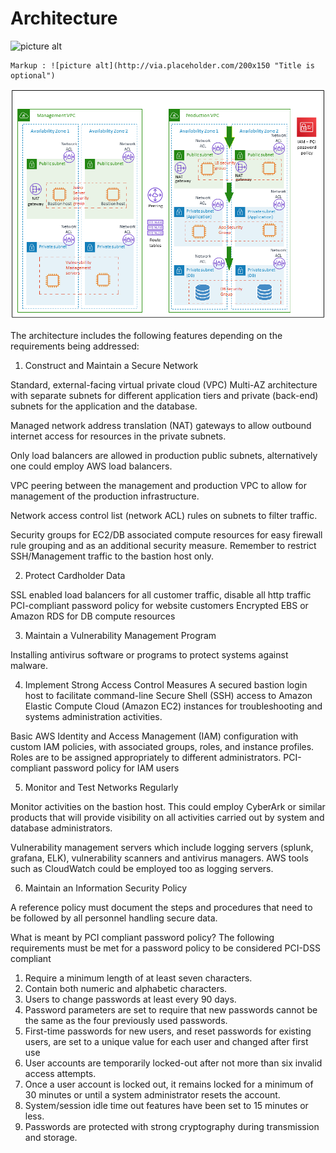Architecture 
========================

![picture alt](http://via.placeholder.com/200x150 "Title is optional")

    Markup : ![picture alt](http://via.placeholder.com/200x150 "Title is optional")
![picture alt](https://raw.githubusercontent.com/kamitu-sm/ictlife/master/PCI_Architecure/pci-dss-on-aws.png "Title is optional") 

The architecture includes the following features depending on the requirements being addressed:

1. Construct and Maintain a Secure Network

Standard, external-facing virtual private cloud (VPC) Multi-AZ architecture with separate subnets for different application tiers and private (back-end) subnets for the application and the database.

Managed network address translation (NAT) gateways to allow outbound internet access for resources in the private subnets.

Only load balancers are allowed in production public subnets, alternatively one could employ AWS load balancers.

VPC peering between the management and production VPC to allow for management of the production infrastructure.

Network access control list (network ACL) rules on subnets to filter traffic.

Security groups for EC2/DB associated compute resources for easy firewall rule grouping and as an additional security measure. Remember to restrict SSH/Management traffic to the bastion host only.

2. Protect Cardholder Data

SSL enabled load balancers for all customer traffic, disable all http traffic
PCI-compliant password policy for website customers
Encrypted EBS or Amazon RDS for DB compute resources

3. Maintain a Vulnerability Management Program

Installing antivirus software or programs to protect systems against malware.

4. Implement Strong Access Control Measures
A secured bastion login host to facilitate command-line Secure Shell (SSH) access to Amazon Elastic Compute Cloud (Amazon EC2) instances for troubleshooting and systems administration activities.

Basic AWS Identity and Access Management (IAM) configuration with custom IAM policies, with associated groups, roles, and instance profiles. Roles are to be assigned appropriately to different administrators. PCI-compliant password policy for IAM users

5. Monitor and Test Networks Regularly

Monitor activities on the bastion host. This could employ CyberArk or similar products that will provide visibility on all activities carried out by system and database administrators.

Vulnerability management servers which include logging servers (splunk, grafana, ELK), vulnerability scanners and antivirus managers. AWS tools such as CloudWatch could be employed too as logging servers.

6. Maintain an Information Security Policy

A reference policy must document the steps and procedures that need to be followed by all personnel handling secure data.

What is meant by PCI compliant password policy?
The following requirements must be met for a password policy to be considered PCI-DSS compliant
1. Require a minimum length of at least seven characters.
2. Contain both numeric and alphabetic characters.
3. Users to change passwords at least every 90 days.
4. Password parameters are set to require that new passwords cannot be the same as the four previously used passwords.
5. First-time passwords for new users, and reset passwords for existing users, are set to a unique value for each user and changed after first use
6. User accounts are temporarily locked-out after not more than six invalid access attempts.
7. Once a user account is locked out, it remains locked for a minimum of 30 minutes or until a system administrator resets the account.
8. System/session idle time out features have been set to 15 minutes or less.
9. Passwords are protected with strong cryptography during transmission and storage.
